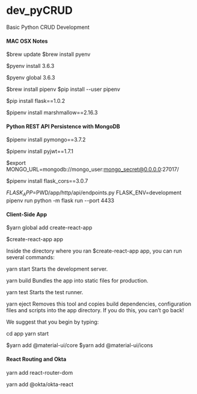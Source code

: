 # dev_pyCRUD
Basic Python CRUD Development

#### MAC OSX Notes

$brew update
$brew install pyenv

$pyenv install 3.6.3

$pyenv global 3.6.3


$brew install pipenv
$pip install --user pipenv

$pip install flask==1.0.2

$pipenv install marshmallow==2.16.3

#### Python REST API Persistence with MongoDB

$pipenv install pymongo==3.7.2

$pipenv install pyjwt==1.7.1

$export MONGO_URL=mongodb://mongo_user:mongo_secret@0.0.0.0:27017/

$pipenv install flask_cors==3.0.7

$FLASK_APP=$PWD/app/http/api/endpoints.py FLASK_ENV=development pipenv run python -m flask run --port 4433

#### Client-Side App
$yarn global add create-react-app

$create-react-app app

Inside the directory where you ran $create-react-app app, you can run several commands:

  yarn start
    Starts the development server.

  yarn build
    Bundles the app into static files for production.

  yarn test
    Starts the test runner.

  yarn eject
    Removes this tool and copies build dependencies, configuration files
    and scripts into the app directory. If you do this, you can’t go back!

We suggest that you begin by typing:

  cd app
  yarn start

$yarn add @material-ui/core
$yarn add @material-ui/icons

#### React Routing and Okta

yarn add react-router-dom

yarn add @okta/okta-react

